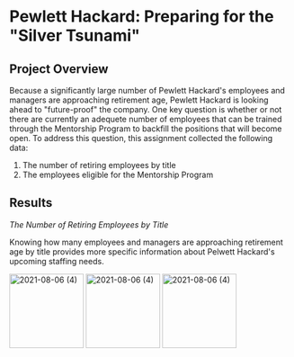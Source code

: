 # Pewlett Hackard:  Preparing for the "Silver Tsunami"

## Project Overview

Because a significantly large number of Pewlett Hackard's employees and managers are approaching retirement age, Pewlett Hackard is looking ahead to "future-proof" the company.  One key question is whether or not there are currently an adequete number of employees that can be trained through the Mentorship Program to backfill the positions that will become open. To address this question, this assignment collected the following data:

  1.  The number of retiring employees by title
  2.  The employees eligible for the Mentorship Program

## Results

_The Number of Retiring Employees by Title_

Knowing how many employees and managers are approaching retirement age by title provides more specific information about Pelwett Hackard's upcoming staffing needs.   

<img width="132" alt="2021-08-06 (4)" src="https://user-images.githubusercontent.com/84471904/128579573-8c304ca3-0638-44d4-9849-7aebb9ee8ba3.png">

<img width="132" alt="2021-08-06 (4)" src="https://user-images.githubusercontent.com/84471904/128579613-a967f2e6-31dc-4069-9fe1-765a688f8da6.png">

<img width="132" alt="2021-08-06 (4)" src="https://user-images.githubusercontent.com/84471904/128579672-a91c6660-4b69-4035-99ff-77dd4adbbc31.png">
